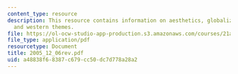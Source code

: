 ```yaml
---
content_type: resource
description: This resource contains information on aesthetics, globalization of economy,
  and western themes.
file: https://ol-ocw-studio-app-production.s3.amazonaws.com/courses/21a-260-culture-embodiment-and-the-senses-fall-2005/a48838f68387c679cc50dc7d778a28a2_2005_12_06rev.pdf
file_type: application/pdf
resourcetype: Document
title: 2005_12_06rev.pdf
uid: a48838f6-8387-c679-cc50-dc7d778a28a2
---
```

